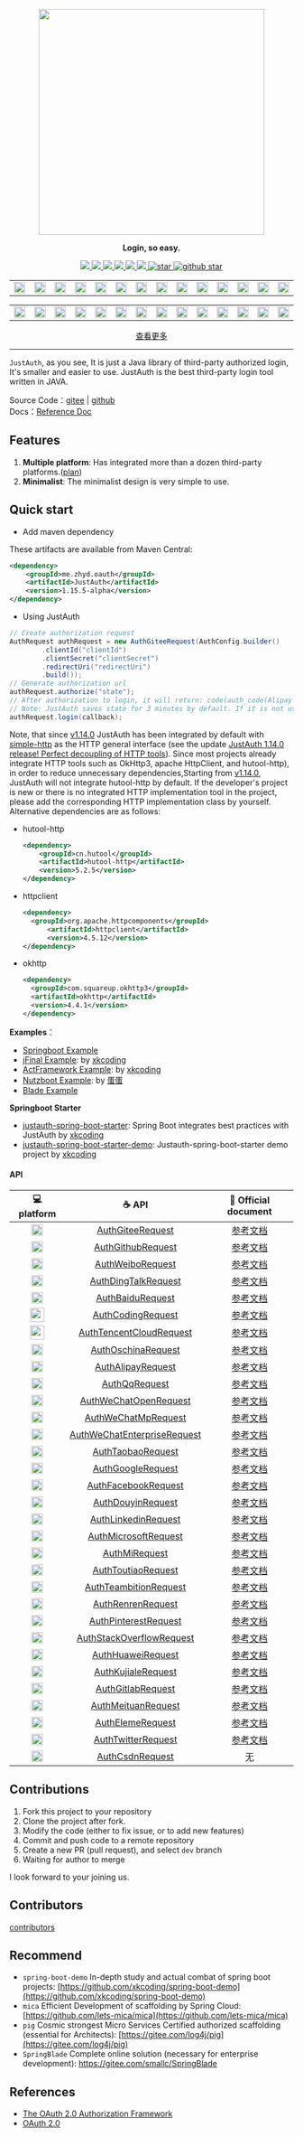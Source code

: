 <p align="center">
	<a href="https://docs.justauth.whnb.wang"><img src="https://gitee.com/yadong.zhang/static/raw/master/JustAuth/Justauth.png" width="400"></a>
</p>
<p align="center">
	<strong>Login, so easy.</strong>
</p>
<p align="center">
	<a target="_blank" href="https://search.maven.org/search?q=JustAuth">
		<img src="https://img.shields.io/badge/Maven%20Central--1.15.5-alpha-blue" ></img>
	</a>
	<a target="_blank" href="https://gitee.com/yadong.zhang/JustAuth/blob/master/LICENSE">
		<img src="https://img.shields.io/apm/l/vim-mode.svg?color=yellow" ></img>
	</a>
	<a target="_blank" href="https://www.oracle.com/technetwork/java/javase/downloads/index.html">
		<img src="https://img.shields.io/badge/JDK-1.8+-green.svg" ></img>
	</a>
	<a target="_blank" href="https://apidoc.gitee.com/yadong.zhang/JustAuth/" title="API文档">
		<img src="https://img.shields.io/badge/Api%20Docs--1.15.5-alpha-latest-orange" ></img>
	</a>
	<a target="_blank" href="https://docs.justauth.whnb.wang" title="参考文档">
		<img src="https://img.shields.io/badge/Docs-latest-blueviolet.svg" ></img>
	</a>
	<a href="https://codecov.io/gh/zhangyd-c/JustAuth">
		<img src="https://codecov.io/gh/zhangyd-c/JustAuth/branch/master/graph/badge.svg" />
	</a>
	<a href='https://gitee.com/yadong.zhang/JustAuth/stargazers'>
	  <img src='https://gitee.com/yadong.zhang/JustAuth/badge/star.svg?theme=white' alt='star'></img>
	</a>
	<a target="_blank" href='https://github.com/zhangyd-c/JustAuth'>
		<img src="https://img.shields.io/github/stars/zhangyd-c/JustAuth.svg?style=social" alt="github star"></img>
	</a>
</p>

<center>
    <table>
        <tr>
            <td align="center" width="200"><img src="https://gitee.com/yadong.zhang/static/raw/master/JustAuth/gitee.png" width="20"></td>
            <td align="center" width="200"><img src="https://gitee.com/yadong.zhang/static/raw/master/JustAuth/github.png" width="20"></td>
            <td align="center" width="200"><img src="https://gitee.com/yadong.zhang/static/raw/master/JustAuth/weibo.png" width="20"></td>
            <td align="center" width="200"><img src="https://gitee.com/yadong.zhang/static/raw/master/JustAuth/dingtalk.png" width="20"></td>
            <td align="center" width="200"><img src="https://gitee.com/yadong.zhang/static/raw/master/JustAuth/baidu.png" width="20"></td>
            <td align="center" width="200"><img src="https://gitee.com/yadong.zhang/static/raw/master/JustAuth/coding.png" width="20"></td>
            <td align="center" width="200"><img src="https://gitee.com/yadong.zhang/static/raw/master/JustAuth/tencentCloud.png" width="20"></td>
            <td align="center" width="200"><img src="https://gitee.com/yadong.zhang/static/raw/master/JustAuth/oschina.png" width="20"></td>
            <td align="center" width="200"><img src="https://gitee.com/yadong.zhang/static/raw/master/JustAuth/alipay.png" width="20"></td>
            <td align="center" width="200"><img src="https://gitee.com/yadong.zhang/static/raw/master/JustAuth/qq.png" width="20"></td>
            <td align="center" width="200"><img src="https://gitee.com/yadong.zhang/static/raw/master/JustAuth/wechat.png" width="20" title="微信开放平台"></td>
            <td align="center" width="200"><img src="https://gitee.com/yadong.zhang/static/raw/master/JustAuth/taobao.png" width="20"></td>
            <td align="center" width="200"><img src="https://gitee.com/yadong.zhang/static/raw/master/JustAuth/google.png" width="20"></td>
            <td align="center" width="200"><img src="https://gitee.com/yadong.zhang/static/raw/master/JustAuth/facebook.png" width="20"></td>
            <td align="center" width="200"><img src="https://gitee.com/yadong.zhang/static/raw/master/JustAuth/douyin.png" width="20"></td>
        </tr>
    </table>
    <table>
        <tr>
            <td align="center" width="200"><img src="https://gitee.com/yadong.zhang/static/raw/master/JustAuth/linkedin.png" width="20"></td>
            <td align="center" width="200"><img src="https://gitee.com/yadong.zhang/static/raw/master/JustAuth/microsoft.png" width="20"></td>
            <td align="center" width="200"><img src="https://gitee.com/yadong.zhang/static/raw/master/JustAuth/mi.png" width="20"></td>
            <td align="center" width="200"><img src="https://gitee.com/yadong.zhang/static/raw/master/JustAuth/toutiao.png" width="20"></td>
            <td align="center" width="200"><img src="https://gitee.com/yadong.zhang/static/raw/master/JustAuth/teambition.png" width="20"></td>
            <td align="center" width="200"><img src="https://gitee.com/yadong.zhang/static/raw/master/JustAuth/renren.png" width="20"></td>
            <td align="center" width="200"><img src="https://gitee.com/yadong.zhang/static/raw/master/JustAuth/pinterest.png" width="20"></td>
            <td align="center" width="200"><img src="https://gitee.com/yadong.zhang/static/raw/master/JustAuth/stackoverflow.png" width="20"></td>
            <td align="center" width="200"><img src="https://gitee.com/yadong.zhang/static/raw/master/JustAuth/huawei.png" width="20"></td>
            <td align="center" width="200"><img src="https://gitee.com/yadong.zhang/static/raw/master/JustAuth/wechat.png" width="20" title="微信企业版"></td>
            <td align="center" width="200"><img src="https://gitee.com/yadong.zhang/static/raw/master/JustAuth/csdn.png" width="20"></td>
            <td align="center" width="200"><img src="https://gitee.com/yadong.zhang/static/raw/master/JustAuth/kujiale.png" width="20"></td>
            <td align="center" width="200"><img src="https://gitee.com/yadong.zhang/static/raw/master/JustAuth/gitlab.png" width="20"></td>
            <td align="center" width="200"><img src="https://gitee.com/yadong.zhang/static/raw/master/JustAuth/meituan.png" width="20"></td>
            <td align="center" width="200"><img src="https://gitee.com/yadong.zhang/static/raw/master/JustAuth/eleme.png" width="20"></td>
            <td align="center" width="200"><img src="https://gitee.com/yadong.zhang/static/raw/master/JustAuth/twitter.png" width="20"></td>
        </tr>
    </table>
    <center><a href="https://docs.justauth.whnb.wang/#/?id=%E5%B7%B2%E9%9B%86%E6%88%90%E7%9A%84%E5%B9%B3%E5%8F%B0" target="_blank">查看更多</a></center>
</center>

-------------------------------------------------------------------------------



`JustAuth`, as you see, It is just a Java library of third-party authorized login, It's smaller and easier to use. JustAuth is the best third-party login tool written in JAVA.

Source Code：[gitee](https://gitee.com/yadong.zhang/JustAuth) | [github](https://github.com/zhangyd-c/JustAuth)    
Docs：[Reference Doc](https://docs.justauth.whnb.wang)

## Features

1. **Multiple platform**: Has integrated more than a dozen third-party platforms.([plan](https://gitee.com/yadong.zhang/JustAuth/issues/IUGRK))
2. **Minimalist**: The minimalist design is very simple to use.

## Quick start

- Add maven dependency

These artifacts are available from Maven Central:
```xml
<dependency>
    <groupId>me.zhyd.oauth</groupId>
    <artifactId>JustAuth</artifactId>
    <version>1.15.5-alpha</version>
</dependency>
```
- Using JustAuth
```java
// Create authorization request
AuthRequest authRequest = new AuthGiteeRequest(AuthConfig.builder()
        .clientId("clientId")
        .clientSecret("clientSecret")
        .redirectUri("redirectUri")
        .build());
// Generate authorization url
authRequest.authorize("state");
// After authorization to login, it will return: code(auth_code(Alipay only)),state, After version 1.8.0, you can use the AuthCallback as a parameter to the callback interface
// Note: JustAuth saves state for 3 minutes by default. If it is not used within 3 minutes, the expired state will be cleared automatically.
authRequest.login(callback);
```

Note, that since [v1.14.0](https://gitee.com/yadong.zhang/JustAuth/releases/v1.14.0) JustAuth has been integrated by default with [simple-http](https://github.com/xkcoding/simple-http) as the HTTP general interface (see the update [JustAuth 1.14.0 release! Perfect decoupling of HTTP tools](https://mp.weixin.qq.com/s?__biz=MzA3NDk3OTIwMg==&mid=2450633197&idx=1&sn=11e625b307db62b2f1c4e82f7744b2a2&chksm=88929300bfe51a16562b45592a264482ae2c74c6dbfa4a3aa9611ad4fea4a9be5b1f0545527d&token=1093833287&lang=zh_CN#rd)). Since most projects already integrate HTTP tools such as OkHttp3, apache HttpClient, and hutool-http), in order to reduce unnecessary dependencies,Starting from [v1.14.0](https://gitee.com/yadong.zhang/JustAuth/releases/v1.14.0), JustAuth will not integrate hutool-http by default. If the developer's project is new or there is no integrated HTTP implementation tool in the project, please add the corresponding HTTP implementation class by yourself. Alternative dependencies are as follows:


- hutool-http

  ```xml
  <dependency>
      <groupId>cn.hutool</groupId>
      <artifactId>hutool-http</artifactId>
      <version>5.2.5</version>
  </dependency>
  ```

- httpclient

  ```xml
  <dependency>
  	<groupId>org.apache.httpcomponents</groupId>
    	<artifactId>httpclient</artifactId>
    	<version>4.5.12</version>
  </dependency>
  ```

- okhttp

  ```xml
  <dependency>
    <groupId>com.squareup.okhttp3</groupId>
    <artifactId>okhttp</artifactId>
    <version>4.4.1</version>
  </dependency>
  ```


**Examples**：
- [Springboot Example](https://github.com/justauth/JustAuth-demo)
- [jFinal Example](https://github.com/xkcoding/jfinal-justauth-demo): by [xkcoding](https://github.com/xkcoding)
- [ActFramework Example](https://github.com/xkcoding/act-justauth-demo): by [xkcoding](https://github.com/xkcoding)
- [Nutzboot Example](https://github.com/EggsBlue/nutzboot-justauth-demo): by [蛋蛋](https://github.com/EggsBlue)
- [Blade Example](https://github.com/justauth/blade-justauth-demo)

**Springboot Starter**

- [justauth-spring-boot-starter](https://github.com/xkcoding/justauth-spring-boot-starter): Spring Boot integrates best practices with JustAuth by [xkcoding](https://github.com/xkcoding)
- [justauth-spring-boot-starter-demo](https://github.com/justauth/justauth-spring-boot-starter-demo): Justauth-spring-boot-starter demo project by [xkcoding](https://github.com/xkcoding)

#### API
|  :computer: platform  |  :coffee: API  |  :page_facing_up: Official document  |
|:------:|:-------:|:-------:|
|  <img src="https://gitee.com/yadong.zhang/static/raw/master/JustAuth/gitee.png" width="20">  |  [AuthGiteeRequest](https://gitee.com/yadong.zhang/JustAuth/blob/master/src/main/java/me/zhyd/oauth/request/AuthGiteeRequest.java)  | <a href="https://gitee.com/api/v5/oauth_doc#list_1" target="_blank">参考文档</a> |
|  <img src="https://gitee.com/yadong.zhang/static/raw/master/JustAuth/github.png" width="20">  |  [AuthGithubRequest](https://gitee.com/yadong.zhang/JustAuth/blob/master/src/main/java/me/zhyd/oauth/request/AuthGithubRequest.java)  |  <a href="https://developer.github.com/apps/building-oauth-apps/authorizing-oauth-apps/" target="_blank">参考文档</a> |
|  <img src="https://gitee.com/yadong.zhang/static/raw/master/JustAuth/weibo.png" width="20">  |  [AuthWeiboRequest](https://gitee.com/yadong.zhang/JustAuth/blob/master/src/main/java/me/zhyd/oauth/request/AuthWeiboRequest.java)  |  <a href="https://open.weibo.com/wiki/%E6%8E%88%E6%9D%83%E6%9C%BA%E5%88%B6%E8%AF%B4%E6%98%8E" target="_blank">参考文档</a>  |
|  <img src="https://gitee.com/yadong.zhang/static/raw/master/JustAuth/dingtalk.png" width="20">  |  [AuthDingTalkRequest](https://gitee.com/yadong.zhang/JustAuth/blob/master/src/main/java/me/zhyd/oauth/request/AuthDingTalkRequest.java)  |  <a href="https://open-doc.dingtalk.com/microapp/serverapi2/kymkv6" target="_blank">参考文档</a>  |
|  <img src="https://gitee.com/yadong.zhang/static/raw/master/JustAuth/baidu.png" width="20">  |  [AuthBaiduRequest](https://gitee.com/yadong.zhang/JustAuth/blob/master/src/main/java/me/zhyd/oauth/request/AuthBaiduRequest.java)  |  <a href="http://developer.baidu.com/wiki/index.php?title=docs/oauth" target="_blank">参考文档</a>  |
|  <img src="https://gitee.com/yadong.zhang/static/raw/master/JustAuth/coding.png" width="25">  |  [AuthCodingRequest](https://gitee.com/yadong.zhang/JustAuth/blob/master/src/main/java/me/zhyd/oauth/request/AuthCodingRequest.java)  |  <a href="https://open.coding.net/references/oauth/" target="_blank">参考文档</a> |
|  <img src="https://gitee.com/yadong.zhang/static/raw/master/JustAuth/tencentCloud.png" width="25">  |  [AuthTencentCloudRequest](https://gitee.com/yadong.zhang/JustAuth/blob/master/src/main/java/me/zhyd/oauth/request/AuthTencentCloudRequest.java)  |  <a href="https://dev.tencent.com/help/doc/faq/b4e5b7aee786/oauth" target="_blank">参考文档</a> |
|  <img src="https://gitee.com/yadong.zhang/static/raw/master/JustAuth/oschina.png" width="20">  |  [AuthOschinaRequest](https://gitee.com/yadong.zhang/JustAuth/blob/master/src/main/java/me/zhyd/oauth/request/AuthOschinaRequest.java)  |  <a href="https://www.oschina.net/openapi/docs/oauth2_authorize" target="_blank">参考文档</a> |
|  <img src="https://gitee.com/yadong.zhang/static/raw/master/JustAuth/alipay.png" width="20">  |  [AuthAlipayRequest](https://gitee.com/yadong.zhang/JustAuth/blob/master/src/main/java/me/zhyd/oauth/request/AuthAlipayRequest.java)  |  <a href="https://alipay.open.taobao.com/docs/doc.htm?spm=a219a.7629140.0.0.336d4b70GUKXOl&treeId=193&articleId=105809&docType=1" target="_blank">参考文档</a> |
|  <img src="https://gitee.com/yadong.zhang/static/raw/master/JustAuth/qq.png" width="20">  |  [AuthQqRequest](https://gitee.com/yadong.zhang/JustAuth/blob/master/src/main/java/me/zhyd/oauth/request/AuthQqRequest.java)  |  <a href="https://wiki.connect.qq.com/%E4%BD%BF%E7%94%A8authorization_code%E8%8E%B7%E5%8F%96access_token" target="_blank">参考文档</a>  |
|  <img src="https://gitee.com/yadong.zhang/static/raw/master/JustAuth/wechat.png" width="20" title="微信开放平台">  |  [AuthWeChatOpenRequest](https://gitee.com/yadong.zhang/JustAuth/blob/master/src/main/java/me/zhyd/oauth/request/AuthWeChatOpenRequest.java)  |  <a href="https://open.weixin.qq.com/cgi-bin/showdocument?action=dir_list&t=resource/res_list&verify=1&id=open1419316505&token=&lang=zh_CN" target="_blank">参考文档</a>  |
| <img src="https://gitee.com/yadong.zhang/static/raw/master/JustAuth/wechat.png" width="20" title="微信公众平台"> | [AuthWeChatMpRequest](https://gitee.com/yadong.zhang/JustAuth/blob/master/src/main/java/me/zhyd/oauth/request/AuthWeChatMpRequest.java) | <a href="https://developers.weixin.qq.com/doc/offiaccount/OA_Web_Apps/Wechat_webpage_authorization.html" target="_blank">参考文档</a> |
|  <img src="https://gitee.com/yadong.zhang/static/raw/master/JustAuth/wechat.png" width="20" title="企业微信">  | [AuthWeChatEnterpriseRequest](https://gitee.com/yadong.zhang/JustAuth/blob/master/src/main/java/me/zhyd/oauth/request/AuthWeChatEnterpriseRequest.java) | <a href="https://open.work.weixin.qq.com/api/doc#90000/90135/90664" target="_blank">参考文档</a> |
|  <img src="https://gitee.com/yadong.zhang/static/raw/master/JustAuth/taobao.png" width="20">  |  [AuthTaobaoRequest](https://gitee.com/yadong.zhang/JustAuth/blob/master/src/main/java/me/zhyd/oauth/request/AuthTaobaoRequest.java)   |  <a href="https://open.taobao.com/doc.htm?spm=a219a.7386797.0.0.4e00669acnkQy6&source=search&docId=105590&docType=1" target="_blank">参考文档</a>  |
|  <img src="https://gitee.com/yadong.zhang/static/raw/master/JustAuth/google.png" width="20">  |  [AuthGoogleRequest](https://gitee.com/yadong.zhang/JustAuth/blob/master/src/main/java/me/zhyd/oauth/request/AuthGoogleRequest.java)   |  <a href="https://developers.google.com/identity/protocols/OpenIDConnect" target="_blank">参考文档</a>  |
|  <img src="https://gitee.com/yadong.zhang/static/raw/master/JustAuth/facebook.png" width="20">  |  [AuthFacebookRequest](https://gitee.com/yadong.zhang/JustAuth/blob/master/src/main/java/me/zhyd/oauth/request/AuthFacebookRequest.java)   |  <a href="https://developers.facebook.com/docs/facebook-login/manually-build-a-login-flow" target="_blank">参考文档</a>  |
|  <img src="https://gitee.com/yadong.zhang/static/raw/master/JustAuth/douyin.png" width="20">  |  [AuthDouyinRequest](https://gitee.com/yadong.zhang/JustAuth/blob/master/src/main/java/me/zhyd/oauth/request/AuthDouyinRequest.java)   |  <a href="https://www.douyin.com/platform/doc/m-2-1-1" target="_blank">参考文档</a>  |
|  <img src="https://gitee.com/yadong.zhang/static/raw/master/JustAuth/linkedin.png" width="20">  |  [AuthLinkedinRequest](https://gitee.com/yadong.zhang/JustAuth/blob/master/src/main/java/me/zhyd/oauth/request/AuthLinkedinRequest.java)   |  <a href="https://docs.microsoft.com/zh-cn/linkedin/shared/authentication/authorization-code-flow?context=linkedin/context" target="_blank">参考文档</a>  |
|  <img src="https://gitee.com/yadong.zhang/static/raw/master/JustAuth/microsoft.png" width="20">  | [AuthMicrosoftRequest](https://gitee.com/yadong.zhang/JustAuth/blob/master/src/main/java/me/zhyd/oauth/request/AuthMicrosoftRequest.java) | <a href="https://docs.microsoft.com/zh-cn/graph/auth-v2-user" target="_blank">参考文档</a> |
|  <img src="https://gitee.com/yadong.zhang/static/raw/master/JustAuth/mi.png" width="20">  | [AuthMiRequest](https://gitee.com/yadong.zhang/JustAuth/blob/master/src/main/java/me/zhyd/oauth/request/AuthMiRequest.java) | <a href="https://dev.mi.com/console/doc/detail?pId=711" target="_blank">参考文档</a> |
|  <img src="https://gitee.com/yadong.zhang/static/raw/master/JustAuth/toutiao.png" width="20">  | [AuthToutiaoRequest](https://gitee.com/yadong.zhang/JustAuth/blob/master/src/main/java/me/zhyd/oauth/request/AuthToutiaoRequest.java) | <a href="https://open.mp.toutiao.com/#/resource?_k=y7mfgk" target="_blank">参考文档</a> |
|  <img src="https://gitee.com/yadong.zhang/static/raw/master/JustAuth/teambition.png" width="20">  | [AuthTeambitionRequest](https://gitee.com/yadong.zhang/JustAuth/blob/master/src/main/java/me/zhyd/oauth/request/AuthTeambitionRequest.java) | <a href="https://docs.teambition.com/" target="_blank">参考文档</a> |
|  <img src="https://gitee.com/yadong.zhang/static/raw/master/JustAuth/renren.png" width="20">  | [AuthRenrenRequest](https://gitee.com/yadong.zhang/JustAuth/blob/master/src/main/java/me/zhyd/oauth/request/AuthRenrenRequest.java) | <a href="http://open.renren.com/wiki/OAuth2.0" target="_blank">参考文档</a> |
|  <img src="https://gitee.com/yadong.zhang/static/raw/master/JustAuth/pinterest.png" width="20">  | [AuthPinterestRequest](https://gitee.com/yadong.zhang/JustAuth/blob/master/src/main/java/me/zhyd/oauth/request/AuthPinterestRequest.java) | <a href="https://developers.pinterest.com/docs/api/overview/?" target="_blank">参考文档</a> |
|  <img src="https://gitee.com/yadong.zhang/static/raw/master/JustAuth/stackoverflow.png" width="20">  | [AuthStackOverflowRequest](https://gitee.com/yadong.zhang/JustAuth/blob/master/src/main/java/me/zhyd/oauth/request/AuthStackOverflowRequest.java) | <a href="https://api.stackexchange.com/docs/authentication" target="_blank">参考文档</a> |
|  <img src="https://gitee.com/yadong.zhang/static/raw/master/JustAuth/huawei.png" width="20">  | [AuthHuaweiRequest](https://gitee.com/yadong.zhang/JustAuth/blob/master/src/main/java/me/zhyd/oauth/request/AuthHuaweiRequest.java) | <a href="https://developer.huawei.com/consumer/cn/devservice/doc/30101" target="_blank">参考文档</a> |
|  <img src="https://gitee.com/yadong.zhang/static/raw/master/JustAuth/kujiale.png" width="20">  |  [AuthKujialeRequest](https://gitee.com/yadong.zhang/JustAuth/blob/master/src/main/java/me/zhyd/oauth/request/AuthKujialeRequest.java)  |  <a href="https://open.kujiale.com/open/apps/2/docs?doc_id=95" target="_blank">参考文档</a> |
|  <img src="https://gitee.com/yadong.zhang/static/raw/master/JustAuth/gitlab.png" width="20">  |  [AuthGitlabRequest](https://gitee.com/yadong.zhang/JustAuth/blob/master/src/main/java/me/zhyd/oauth/request/AuthGitlabRequest.java)  |  <a href="https://docs.gitlab.com/ee/api/oauth2.html" target="_blank">参考文档</a> |
|  <img src="https://gitee.com/yadong.zhang/static/raw/master/JustAuth/meituan.png" width="20">  |  [AuthMeituanRequest](https://gitee.com/yadong.zhang/JustAuth/blob/master/src/main/java/me/zhyd/oauth/request/AuthMeituanRequest.java)  |  <a href="http://open.waimai.meituan.com/openapi_docs/oauth/" target="_blank">参考文档</a> |
|  <img src="https://gitee.com/yadong.zhang/static/raw/master/JustAuth/eleme.png" width="20">  |  [AuthElemeRequest](https://gitee.com/yadong.zhang/JustAuth/blob/master/src/main/java/me/zhyd/oauth/request/AuthElemeRequest.java)  |  <a href="https://open.shop.ele.me/openapi/documents/khd001" target="_blank">参考文档</a> |
|  <img src="https://gitee.com/yadong.zhang/static/raw/master/JustAuth/twitter.png" width="20">  |  [AuthTwitterRequest](https://gitee.com/yadong.zhang/JustAuth/blob/master/src/main/java/me/zhyd/oauth/request/AuthTwitterRequest.java)  |  <a href="https://developer.twitter.com/en/docs/twitter-for-websites/log-in-with-twitter/guides/implementing-sign-in-with-twitter" target="_blank">参考文档</a> |
|  <img src="https://gitee.com/yadong.zhang/static/raw/master/JustAuth/csdn.png" width="20">  |  [AuthCsdnRequest](https://gitee.com/yadong.zhang/JustAuth/blob/master/src/main/java/me/zhyd/oauth/request/AuthCsdnRequest.java)  |  无 |



## Contributions

1. Fork this project to your repository
2. Clone the project after fork.
3. Modify the code (either to fix issue, or to add new features)
4. Commit and push code to a remote repository
5. Create a new PR (pull request), and select `dev` branch
6. Waiting for author to merge

I look forward to your joining us.


## Contributors

[contributors](https://docs.justauth.whnb.wang/#/contributors)

## Recommend

- `spring-boot-demo` In-depth study and actual combat of spring boot projects: [https://github.com/xkcoding/spring-boot-demo](https://github.com/xkcoding/spring-boot-demo)
- `mica` Efficient Development of scaffolding by Spring Cloud: [https://github.com/lets-mica/mica](https://github.com/lets-mica/mica)
- `pig` Cosmic strongest Micro Services Certified authorized scaffolding (essential for Architects): [https://gitee.com/log4j/pig](https://gitee.com/log4j/pig)
- `SpringBlade` Complete online solution (necessary for enterprise development): https://gitee.com/smallc/SpringBlade

## References

- [The OAuth 2.0 Authorization Framework](https://tools.ietf.org/html/rfc6749)
- [OAuth 2.0](https://oauth.net/2/)
